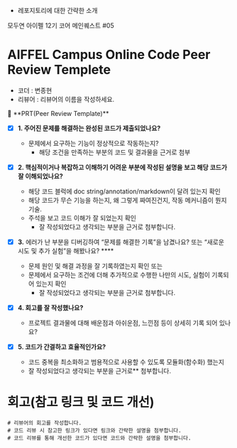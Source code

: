 * 레포지토리에 대한 간략한 소개

모두연 아이펠 12기 코어 메인퀘스트 #05
# AIFFEL Campus Online Code Peer Review Templete
- 코더 : 변종현
- 리뷰어 : 리뷰어의 이름을 작성하세요.

<aside>
🔑 **PRT(Peer Review Template)**

- [x]  **1. 주어진 문제를 해결하는 완성된 코드가 제출되었나요?**
    - 문제에서 요구하는 기능이 정상적으로 작동하는지?
        - 해당 조건을 만족하는 부분의 코드 및 결과물을 근거로 첨부
- [x]  **2. 핵심적이거나 복잡하고 이해하기 어려운 부분에 작성된 설명을 보고 해당 코드가 잘 이해되었나요?**
    - 해당 코드 블럭에 doc string/annotation/markdown이 달려 있는지 확인
    - 해당 코드가 무슨 기능을 하는지, 왜 그렇게 짜여진건지, 작동 메커니즘이 뭔지 기술.
    - 주석을 보고 코드 이해가 잘 되었는지 확인
        - 잘 작성되었다고 생각되는 부분을 근거로 첨부합니다.
        
- [x]  **3.** 에러가 난 부분을 디버깅하여 “문제를 해결한 기록”을 남겼나요? 또는
   “새로운 시도 및 추가 실험”을 해봤나요? ****
    - 문제 원인 및 해결 과정을 잘 기록하였는지 확인 또는
    - 문제에서 요구하는 조건에 더해 추가적으로 수행한 나만의 시도,
    실험이 기록되어 있는지 확인
        - 잘 작성되었다고 생각되는 부분을 근거로 첨부합니다.
        
- [x]  **4. 회고를 잘 작성했나요?**
    - 프로젝트 결과물에 대해 배운점과 아쉬운점, 느낀점 등이 상세히 기록 되어 있나요?

- [x]  **5. 코드가 간결하고 효율적인가요?**
    - 코드 중복을 최소화하고 범용적으로 사용할 수 있도록 모듈화(함수화) 했는지
    - 잘 작성되었다고 생각되는 부분을 근거로** 첨부합니다.
</aside>

# 회고(참고 링크 및 코드 개선)
```
# 리뷰어의 회고를 작성합니다.
# 코드 리뷰 시 참고한 링크가 있다면 링크와 간략한 설명을 첨부합니다.
# 코드 리뷰를 통해 개선한 코드가 있다면 코드와 간략한 설명을 첨부합니다.
```
